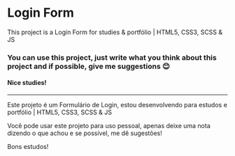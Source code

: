 # Login Form

This project is a Login Form for studies &amp; portfólio |  HTML5, CSS3, SCSS &amp; JS

### You can use this project, just write what you think about this project and if possible, give me suggestions 😊 

#### Nice studies!


<hr/>

Este projeto é um Formulário de Login, estou desenvolvendo para estudos e portfólio | HTML5, CSS3, SCSS &amp; JS

Você pode usar este projeto para uso pessoal, apenas deixe uma nota dizendo o que achou e se possível, me dê sugestões!

Bons estudos!


